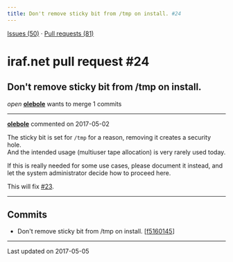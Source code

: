 ```yaml
---
title: Don't remove sticky bit from /tmp on install. #24
---
```


[Issues (50)](https://iraf-community.github.io/iraf-v216/issues) · [Pull requests (81)](https://iraf-community.github.io/iraf-v216/issues/pulls)

# iraf.net pull request #24
## Don't remove sticky bit from /tmp on install.
*open* **[olebole](https://github.com/olebole)** wants to merge 1 commits

- - - -

**[olebole](https://github.com/olebole)** commented on 2017-05-02

The sticky bit is set for `/tmp` for a reason, removing it creates a security hole.  
And the intended usage (multiuser tape allocation) is very rarely used today.  
  
If this is really needed for some use cases, please document it instead, and let the system administrator decide how to proceed here.  
  
This will fix [#23](https://iraf-community.github.io/iraf-v216/issues/23).
- - - -

## Commits

* Don't remove sticky bit from /tmp on install. [[f5160145](https://github.com/iraf-community/iraf/commit/f5160145ba61c9d09d86f4bdeea77fd16347bf80)]

- - - -

Last updated on 2017-05-05

